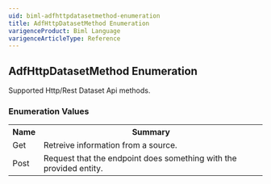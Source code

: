 ```yaml
---
uid: biml-adfhttpdatasetmethod-enumeration
title: AdfHttpDatasetMethod Enumeration
varigenceProduct: Biml Language
varigenceArticleType: Reference
---
```


## AdfHttpDatasetMethod Enumeration<div class="LanguageSummary"><div class ="SummaryItem">Supported Http/Rest Dataset Api methods.</div></div><div class="EnumValueGroup">### Enumeration Values<table id="EnumValue" class="MemberList"><tbody><tr><th class="MemberNameColumnHeader">Name</th><th class="MemberSummaryColumnHeader">Summary</th></tr><tr class="cd0"><td class="MemberName">Get</td><td class="MemberSummary"><div class ="SummaryItem">Retreive information from a source.</div> </td></tr><tr class="cd1"><td class="MemberName">Post</td><td class="MemberSummary"><div class ="SummaryItem">Request that the endpoint does something with the provided entity.</div> </td></tr></tbody></table></div>